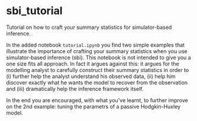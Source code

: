 # sbi_tutorial
Tutorial on how to craft your summary statistics for simulator-based inference.


In the added notebook `tutorial.ipynb` you find two simple examples that illustrate the importance of crafting your summary statistics when you use simulator-based inference (sbi). This notebook is not intended to give you a one size fits all approach. In fact it argues against this: it argues for the modelling analyst to carefully construct their summary statistics in order to (i) further help the analyst understand his observed data, (ii) help him discover exactly what he wants the model to recover from the observation and (iii) dramatically help the inference framework itself.

In the end you are encouraged, with what you've learnt, to further improve on the 2nd example: tuning the parametrs of a passive Hodgkin-Huxley model.
